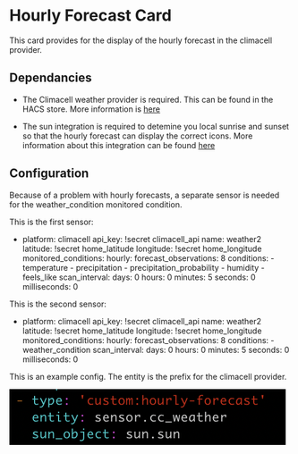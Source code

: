 # Hourly Forecast Card

This card provides for the display of the hourly forecast in the climacell provider.

## Dependancies
* The Climacell weather provider is required.  This can be found in the HACS store.  More information is [here](https://github.com/r-renato/ha-climacell-weather)

* The sun integration is required to detemine you local sunrise and sunset so that the hourly forecast can display the correct icons.  More information about this integration can be found [here](https://www.home-assistant.io/integrations/sun/)

## Configuration

Because of a problem with hourly forecasts, a separate  sensor is needed for the weather_condition monitored condition.

This is the first sensor:

- platform: climacell
  api_key: !secret climacell_api
  name: weather2
  latitude: !secret home_latitude
  longitude: !secret home_longitude
  monitored_conditions:
    hourly:
      forecast_observations: 8
      conditions:
        - temperature
        - precipitation
        - precipitation_probability
        - humidity
        - feels_like
  scan_interval:
    days: 0
    hours: 0
    minutes: 5
    seconds: 0
    milliseconds: 0

This is the second sensor:

- platform: climacell
  api_key: !secret climacell_api
  name: weather2
  latitude: !secret home_latitude
  longitude: !secret home_longitude
  monitored_conditions:
    hourly:
      forecast_observations: 8
      conditions:
        - weather_condition
  scan_interval:
    days: 0
    hours: 0
    minutes: 5
    seconds: 0
    milliseconds: 0

This is an example config.  The entity is the prefix for the climacell provider.

![config](config.png)
